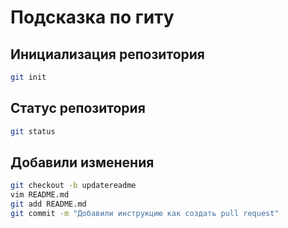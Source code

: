 # Подсказка по гиту

## Инициализация репозитория

```sh
git init
```

## Статус репозитория

```sh
git status
```
## Добавили изменения 
```sh
git checkout -b updatereadme
vim README.md
git add README.md
git commit -m "Добавили инструкцию как создать pull request"
```